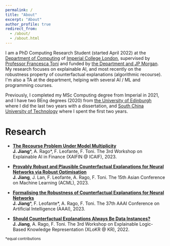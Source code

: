 ```yaml
---
permalink: /
title: "About"
excerpt: "About"
author_profile: true
redirect_from: 
  - /about/
  - /about.html
---
```


I am a PhD Computing Research Student (started April 2022) at the [Department of Computing](https://www.imperial.ac.uk/computing) of [Imperial College London](https://www.imperial.ac.uk/), supervised by [Professor Francesca Toni](https://www.doc.ic.ac.uk/~ft/) and funded by [the Department and JP Morgan](https://raeng.org.uk/programmes-and-prizes/programmes/meet-the-researchers/professor-francesca-toni). My research focuses on explainable AI, and most recently on the robustness property of counterfactual explanations (algorithmic recourse). I'm also a TA at the department, helping with several AI / ML and programming courses. 

Previously, I completed my MSc Computing degree from Imperial in 2021, and I have two BEng degrees (2020) from [the University of Edinburgh](https://www.ed.ac.uk/) where I did the last two years with a dissertation, and [South China University of Technology](https://www.scut.edu.cn/en/) where I spent the first two years.

# Research

- [**The Recourse Problem Under Model Multiplicity**](https://junqi-jiang.github.io/files/recourse_xaifin23.pdf)\
**J. Jiang**\*, A. Rago\*, F. Leofante, F. Toni. The 3rd Workshop on Explainable AI in Finance (XAIFIN @ ICAIF), 2023.

- [**Provably Robust and Plausible Counterfactual Explanations for Neural Networks via Robust Optimisation**](https://arxiv.org/abs/2309.12545)\
**J. Jiang**, J. Lan, F. Leofante, A. Rago, F. Toni. The 15th Asian Conference on Machine Learning (ACML), 2023.

- [**Formalising the Robustness of Counterfactual Explanations for Neural Networks**](https://ojs.aaai.org/index.php/AAAI/article/view/26740)\
**J. Jiang**\*, F. Leofante\*, A. Rago, F. Toni. The 37th AAAI Conference on Artificial Intelligence (AAAI), 2023.

- [**Should Counterfactual Explanations Always Be Data Instances?**](https://sites.google.com/view/xlokr2022)\
**J. Jiang**, A. Rago, F. Toni. The 3rd Workshop on Explainable Logic-Based Knowledge Representation (XLoKR @ KR), 2022.

<sub>*equal contributions</sub>
